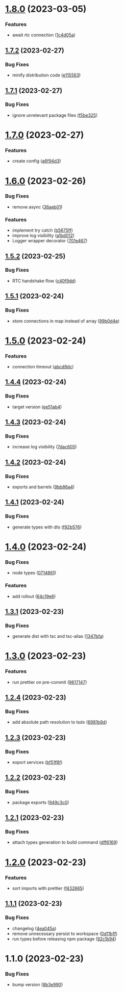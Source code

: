 # [1.8.0](https://github.com/brennervaz/p2p-data-channel/compare/v1.7.2...v1.8.0) (2023-03-05)


### Features

* await rtc connection ([1c4d05a](https://github.com/brennervaz/p2p-data-channel/commit/1c4d05a67346afa35e080005183ba9124d74f9fc))

## [1.7.2](https://github.com/brennervaz/p2p-data-channel/compare/v1.7.1...v1.7.2) (2023-02-27)


### Bug Fixes

* minify distribution code ([e115563](https://github.com/brennervaz/p2p-data-channel/commit/e115563542be66a488ab73565900f63645f5c8e5))

## [1.7.1](https://github.com/brennervaz/p2p-data-channel/compare/v1.7.0...v1.7.1) (2023-02-27)


### Bug Fixes

* ignore unrelevant package files ([f5be325](https://github.com/brennervaz/p2p-data-channel/commit/f5be32559e2f52efddbf0ea404a86534506f7839))

# [1.7.0](https://github.com/brennervaz/p2p-data-channel/compare/v1.6.0...v1.7.0) (2023-02-27)


### Features

* create config ([a6f94d3](https://github.com/brennervaz/p2p-data-channel/commit/a6f94d391fdaed186ee9910eb577b5e4473aba60))

# [1.6.0](https://github.com/brennervaz/p2p-data-channel/compare/v1.5.2...v1.6.0) (2023-02-26)


### Bug Fixes

* remove async ([36aeb01](https://github.com/brennervaz/p2p-data-channel/commit/36aeb012aeefc9c12fe57f865ad4313c047bcce1))


### Features

* implement try catch ([b5675ff](https://github.com/brennervaz/p2p-data-channel/commit/b5675ffc5b2796424485366788e0f0eac2b70870))
* improve log visibility ([a1bd012](https://github.com/brennervaz/p2p-data-channel/commit/a1bd0129cc5bd2c4ff756efe5a106c4e4d249b21))
* Logger wrapper decorator ([701e467](https://github.com/brennervaz/p2p-data-channel/commit/701e467d9952b8b6bbc89475369307b74b9cc549))

## [1.5.2](https://github.com/brennervaz/p2p-data-channel/compare/v1.5.1...v1.5.2) (2023-02-25)


### Bug Fixes

* RTC handshake flow ([c40f9dd](https://github.com/brennervaz/p2p-data-channel/commit/c40f9dd9972bf0a3b8de90ee6dcd982bf85efe33))

## [1.5.1](https://github.com/brennervaz/p2p-data-channel/compare/v1.5.0...v1.5.1) (2023-02-24)


### Bug Fixes

* store connections in map instead of array ([99b0d4e](https://github.com/brennervaz/p2p-data-channel/commit/99b0d4ea3c99ebfdaa654b83d11ea91b876731c8))

# [1.5.0](https://github.com/brennervaz/p2p-data-channel/compare/v1.4.4...v1.5.0) (2023-02-24)


### Features

* connection timeout ([abcd9dc](https://github.com/brennervaz/p2p-data-channel/commit/abcd9dc21e42d09922d165febf216163f5de7704))

## [1.4.4](https://github.com/brennervaz/p2p-data-channel/compare/v1.4.3...v1.4.4) (2023-02-24)


### Bug Fixes

* target version ([ee51ab4](https://github.com/brennervaz/p2p-data-channel/commit/ee51ab4c8d4fe012547f18063f0643fef8c26a52))

## [1.4.3](https://github.com/brennervaz/p2p-data-channel/compare/v1.4.2...v1.4.3) (2023-02-24)


### Bug Fixes

* increase log visibility ([7dac605](https://github.com/brennervaz/p2p-data-channel/commit/7dac6053896da0efde0351c0eb3517cb58ffb56e))

## [1.4.2](https://github.com/brennervaz/p2p-data-channel/compare/v1.4.1...v1.4.2) (2023-02-24)


### Bug Fixes

* exports and barrels ([9bb86a4](https://github.com/brennervaz/p2p-data-channel/commit/9bb86a4c06f4daf807e1336f3577a67c29f3868e))

## [1.4.1](https://github.com/brennervaz/p2p-data-channel/compare/v1.4.0...v1.4.1) (2023-02-24)


### Bug Fixes

* generate types with dts ([f92b576](https://github.com/brennervaz/p2p-data-channel/commit/f92b576987f3758a99a715d6a64ee6c71c822c03))

# [1.4.0](https://github.com/brennervaz/p2p-data-channel/compare/v1.3.1...v1.4.0) (2023-02-24)


### Bug Fixes

* node types ([0714861](https://github.com/brennervaz/p2p-data-channel/commit/07148619262c59fbc830050f57138444c1827793))


### Features

* add rollout ([64c19e6](https://github.com/brennervaz/p2p-data-channel/commit/64c19e6883a3d8d7dd8dd7cc405626f908576cf5))

## [1.3.1](https://github.com/brennervaz/p2p-data-channel/compare/v1.3.0...v1.3.1) (2023-02-23)


### Bug Fixes

* generate dist with tsc and tsc-alias ([1347bfa](https://github.com/brennervaz/p2p-data-channel/commit/1347bfafd1a42b670fe955fb3542a58be18f5fdd))

# [1.3.0](https://github.com/brennervaz/p2p-data-channel/compare/v1.2.4...v1.3.0) (2023-02-23)


### Features

* run prettier on pre-commit ([9617147](https://github.com/brennervaz/p2p-data-channel/commit/96171472424c287229e2d4bd98655c6d958ee70b))

## [1.2.4](https://github.com/brennervaz/p2p-data-channel/compare/v1.2.3...v1.2.4) (2023-02-23)


### Bug Fixes

* add absolute path resolution to tsdx ([6981b9d](https://github.com/brennervaz/p2p-data-channel/commit/6981b9d8e1d0acc0c5694bd26d656ed0bfc0bb85))

## [1.2.3](https://github.com/brennervaz/p2p-data-channel/compare/v1.2.2...v1.2.3) (2023-02-23)


### Bug Fixes

* export services ([bf51f8f](https://github.com/brennervaz/p2p-data-channel/commit/bf51f8fb552ebd4cca514e395d83fcd16c3200c3))

## [1.2.2](https://github.com/brennervaz/p2p-data-channel/compare/v1.2.1...v1.2.2) (2023-02-23)


### Bug Fixes

* package exports ([949c3c0](https://github.com/brennervaz/p2p-data-channel/commit/949c3c072a8c1082a49076153379ed2ac3da0e7f))

## [1.2.1](https://github.com/brennervaz/p2p-data-channel/compare/v1.2.0...v1.2.1) (2023-02-23)


### Bug Fixes

* attach types generation to build command ([dff6169](https://github.com/brennervaz/p2p-data-channel/commit/dff6169ec7b3a3bee729370d748469e7f9257ade))

# [1.2.0](https://github.com/brennervaz/p2p-data-channel/compare/v1.1.1...v1.2.0) (2023-02-23)


### Features

* sort imports with prettier ([f432665](https://github.com/brennervaz/p2p-data-channel/commit/f432665445a6d022d2e019c0882a30e06ca3a10b))

## [1.1.1](https://github.com/brennervaz/p2p-data-channel/compare/v1.1.0...v1.1.1) (2023-02-23)


### Bug Fixes

* changelog ([4ea045a](https://github.com/brennervaz/p2p-data-channel/commit/4ea045af34db045acd557ccbf3d79955df3e349f))
* remove unnecessary persist to workspace ([0d11b1f](https://github.com/brennervaz/p2p-data-channel/commit/0d11b1f1601aa696988a4b46fe3b4eadd897b527))
* run types before releasing npm package ([92c1b94](https://github.com/brennervaz/p2p-data-channel/commit/92c1b94e9d4f4cb63f0ddf1d8897be6354b0695d))

# 1.1.0 (2023-02-23)


### Bug Fixes

* bump version ([8b3e990](https://github.com/brennervaz/p2p-data-channel/commit/8b3e99093d257b9c25e0e800cc8f217512230252))
